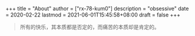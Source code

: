 +++
title = "About"
author = ["rx-78-kum0"]
description = "obsessive"
date = 2020-02-22
lastmod = 2021-06-01T15:45:58+08:00
draft = false
+++

> 所有的快乐，其本质都是否定的，而痛苦的本质却是肯定的。

